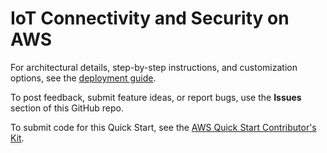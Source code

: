 # IoT Connectivity and Security on AWS
 
For architectural details, step-by-step instructions, and customization options, see the [deployment guide](https://fwd.aws/mpxj9?).
 
To post feedback, submit feature ideas, or report bugs, use the **Issues** section of this GitHub repo.
 
To submit code for this Quick Start, see the [AWS Quick Start Contributor's Kit](https://aws-quickstart.github.io/).
